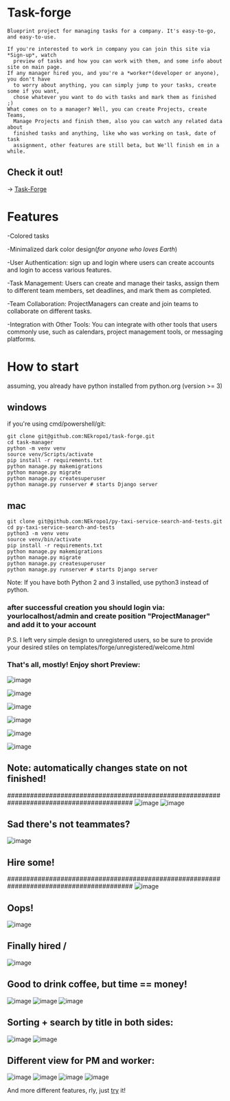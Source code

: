 ﻿# Task-forge
    Blueprint project for managing tasks for a company. It's easy-to-go, and easy-to-use.

    If you're interested to work in company you can join this site via *Sign-up*, watch 
      preview of tasks and how you can work with them, and some info about site on main page.
    If any manager hired you, and you're a *worker*(developer or anyone), you don't have 
      to worry about anything, you can simply jump to your tasks, create some if you want, 
      chose whatever you want to do with tasks and mark them as finished ;)
    What comes on to a manager? Well, you can create Projects, create Teams, 
      Manage Projects and finish them, also you can watch any related data about 
      finished tasks and anything, like who was working on task, date of task
      assignment, other features are still beta, but We'll finish em in a while.


## Check it out!

-> [Task-Forge](https://task-forge.onrender.com/)


# Features

-Colored tasks

-Minimalized dark color design(*for anyone who loves Earth*)

-User Authentication: sign up and login where users can create accounts and login to 
  access various features.

-Task Management: Users can create and manage their tasks, assign them to different team 
  members, set deadlines, and mark them as completed.

-Team Collaboration: ProjectManagers can create and join teams to collaborate on 
  different tasks.

-Integration with Other Tools: You can integrate with other tools that users commonly 
  use, such as calendars, project management tools, or messaging platforms.

# How to start
assuming, you already have python installed from python.org (version >= 3)
## windows
if you're using cmd/powershell/git:
```
git clone git@github.com:NEkropo1/task-forge.git
cd task-manager
python -m venv venv
source venv/Scripts/activate
pip install -r requirements.txt
python manage.py makemigrations
python manage.py migrate
python manage.py createsuperuser
python manage.py runserver # starts Django server
```

## mac
```
git clone git@github.com:NEkropo1/py-taxi-service-search-and-tests.git
cd py-taxi-service-search-and-tests
python3 -m venv venv
source venv/bin/activate
pip install -r requirements.txt
python manage.py makemigrations
python manage.py migrate
python manage.py createsuperuser
python manage.py runserver # starts Django server
```
Note: If you have both Python 2 and 3 installed, use python3 instead of python.

### after successful creation you should login via: yourlocalhost/admin and create position "ProjectManager" and add it to your account

P.S. I left very simple design to unregistered users, so be sure to provide your desired 
stiles on templates/forge/unregistered/welcome.html

### That's all, mostly! Enjoy short Preview:

![image](https://user-images.githubusercontent.com/107141441/229377067-723335fe-0c78-48ec-a4ed-914abe3143bc.png)

![image](https://user-images.githubusercontent.com/107141441/229377233-475392da-3754-4359-b820-d01d233d224b.png)

![image](https://user-images.githubusercontent.com/107141441/229377520-9b6d79df-a0ab-4cee-85d9-5a901857047b.png)

![image](https://user-images.githubusercontent.com/107141441/229377583-dc2ea0d0-9449-4775-ba73-74c8a913151f.png)

![image](https://user-images.githubusercontent.com/107141441/229378146-52207780-d9be-44ff-bd68-99297bc6c58c.png)

![image](https://user-images.githubusercontent.com/107141441/229378237-3c96c1de-1b51-4723-89ac-87ef8f97dd4b.png)

## Note: automatically changes state on not finished!
#########################################################################################
![image](https://user-images.githubusercontent.com/107141441/229378302-dca7d78d-145d-4b95-9fb6-6f1349c36ac0.png)
![image](https://user-images.githubusercontent.com/107141441/229378304-d22b77fa-cbaa-4ea9-ba26-c6b17de4f217.png)

## Sad there's not teammates?
![image](https://user-images.githubusercontent.com/107141441/229378366-29f3382e-6a96-44b7-a8cc-074b95c3ac1d.png)
## Hire some!
#########################################################################################
![image](https://user-images.githubusercontent.com/107141441/229378454-8b18e26d-d952-4252-aa6e-e0832ec7a7aa.png)
## Oops!
![image](https://user-images.githubusercontent.com/107141441/229378499-f8cf82af-551c-45e5-a115-8706215c9e01.png)
## Finally hired /
![image](https://user-images.githubusercontent.com/107141441/229378532-1e339e57-678d-4f36-88ee-8bb741a8b85c.png)
## Good to drink coffee, but time == money!
![image](https://user-images.githubusercontent.com/107141441/229378572-e9d73a23-648a-42a6-9863-9ec61a596b1d.png)
![image](https://user-images.githubusercontent.com/107141441/229378634-ee4cf6a4-c4db-4edb-a8bf-511e77b7f00c.png)
![image](https://user-images.githubusercontent.com/107141441/229379562-ff9ad9ae-be8c-44dc-b371-f799991e5169.png)
## Sorting + search by title in both sides:
![image](https://user-images.githubusercontent.com/107141441/229379603-41f7c605-92a5-4abb-beac-a1aafe3c95a3.png)
![image](https://user-images.githubusercontent.com/107141441/229379616-56fa3fc1-9a38-456d-a342-eb36dd250438.png)
## Different view for PM and worker:
![image](https://user-images.githubusercontent.com/107141441/229379644-9dd9632a-435a-404e-a4e2-2ec5b3550f5f.png)
![image](https://user-images.githubusercontent.com/107141441/229379663-8a2caf9b-d85e-408a-bade-58ec4660b76c.png)
![image](https://user-images.githubusercontent.com/107141441/229379678-9f1cb266-b755-4e34-9c24-d5ebe1c5b75d.png)
![image](https://user-images.githubusercontent.com/107141441/229379687-6488483c-9b86-4c20-96cd-f59e850ba44b.png)


And more different features, rly, just [try](https://task-forge.onrender.com/) it!
